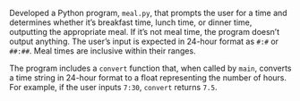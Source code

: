 Developed a Python program, `meal.py`, that prompts the user for a time and determines whether it’s breakfast time, lunch time, or dinner time, outputting the appropriate meal. If it’s not meal time, the program doesn’t output anything. The user’s input is expected in 24-hour format as `#:#` or `##:##`. Meal times are inclusive within their ranges.

The program includes a `convert` function that, when called by `main`, converts a time string in 24-hour format to a float representing the number of hours. For example, if the user inputs `7:30`, `convert` returns `7.5`.